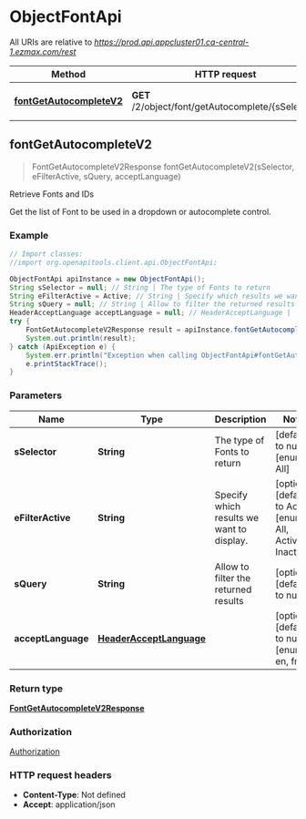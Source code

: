 # ObjectFontApi

All URIs are relative to *https://prod.api.appcluster01.ca-central-1.ezmax.com/rest*

Method | HTTP request | Description
------------- | ------------- | -------------
[**fontGetAutocompleteV2**](ObjectFontApi.md#fontGetAutocompleteV2) | **GET** /2/object/font/getAutocomplete/{sSelector} | Retrieve Fonts and IDs



## fontGetAutocompleteV2

> FontGetAutocompleteV2Response fontGetAutocompleteV2(sSelector, eFilterActive, sQuery, acceptLanguage)

Retrieve Fonts and IDs

Get the list of Font to be used in a dropdown or autocomplete control.

### Example

```java
// Import classes:
//import org.openapitools.client.api.ObjectFontApi;

ObjectFontApi apiInstance = new ObjectFontApi();
String sSelector = null; // String | The type of Fonts to return
String eFilterActive = Active; // String | Specify which results we want to display.
String sQuery = null; // String | Allow to filter the returned results
HeaderAcceptLanguage acceptLanguage = null; // HeaderAcceptLanguage | 
try {
    FontGetAutocompleteV2Response result = apiInstance.fontGetAutocompleteV2(sSelector, eFilterActive, sQuery, acceptLanguage);
    System.out.println(result);
} catch (ApiException e) {
    System.err.println("Exception when calling ObjectFontApi#fontGetAutocompleteV2");
    e.printStackTrace();
}
```

### Parameters


Name | Type | Description  | Notes
------------- | ------------- | ------------- | -------------
 **sSelector** | **String**| The type of Fonts to return | [default to null] [enum: All]
 **eFilterActive** | **String**| Specify which results we want to display. | [optional] [default to Active] [enum: All, Active, Inactive]
 **sQuery** | **String**| Allow to filter the returned results | [optional] [default to null]
 **acceptLanguage** | [**HeaderAcceptLanguage**](.md)|  | [optional] [default to null] [enum: *, en, fr]

### Return type

[**FontGetAutocompleteV2Response**](FontGetAutocompleteV2Response.md)

### Authorization

[Authorization](../README.md#Authorization)

### HTTP request headers

- **Content-Type**: Not defined
- **Accept**: application/json

